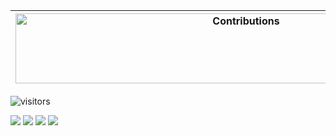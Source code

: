 | <img src="https://raw.githubusercontent.com/nilfalse/nilfalse/master/contributions.gif" alt="Contributions" width="722px" height="112px" /> |
| ------------------------------------------------------------------------------------------------------------------------------------------- |

![visitors](https://counter.gofiber.io/badge/dre1080/dre1080)

![](https://github-readme-stats.vercel.app/api?username=dre1080&show_icons=true&line_height=27)
![](https://github-readme-stats.vercel.app/api/top-langs/?username=dre1080&layout=compact&langs_count=4)
[![](https://github-readme-stats.vercel.app/api/pin/?username=dre1080&repo=recovr)](https://github.com/dre1080/recovr)
[![](https://github-readme-stats.vercel.app/api/pin/?username=dre1080&repo=warden)](https://github.com/dre1080/warden)
